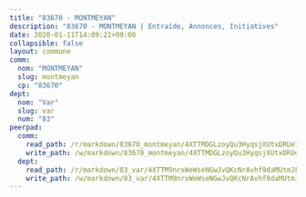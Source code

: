 ```yaml
---
title: "83670 - MONTMEYAN"
description: "83670 - MONTMEYAN | Entraide, Annonces, Initiatives"
date: 2020-01-11T14:09:21+09:00
collapsible: false
layout: commune
comm:
  nom: "MONTMEYAN"
  slug: montmeyan
  cp: "83670"
dept:
  nom: "Var"
  slug: var
  num: "83"
peerpad:
  comm:
    read_path: /r/markdown/83670_montmeyan/4XTTMDGLzoyQu3HyqsjXUtxDRUe1LwewgCMYKZ1z5jgb3PqLx
    write_path: /w/markdown/83670_montmeyan/4XTTMDGLzoyQu3HyqsjXUtxDRUe1LwewgCMYKZ1z5jgb3PqLx-K3TgUmgWqS3N3eb8PHVw4PhLyzV2ZH4TvmoR35C2TBpEmu3koQaUPdwurZ7mgirUECDtY7RRgodwqtHCNSjDPJbUhT2qDRA4qxtLi9LMVeViHYPvmzRo7bAfG26Am8XYHYfb2P5E
  dept:
    read_path: /r/markdown/83_var/4XTTM9nrxWeWseNGwJvQKcNrAvhf9daMUtmJFyuTCRVRxiQhJ
    write_path: /w/markdown/83_var/4XTTM9nrxWeWseNGwJvQKcNrAvhf9daMUtmJFyuTCRVRxiQhJ-K3TgTkbV5EeE5ztheh8tn4MGBxq8r8BVQdiSVrn3rAQKUfBUzy1SpnL7kiXYD24VhE1ooCba4S1a12268DXaVL5Dh1W3oDQu8Yj58kjUk3PAVaf4GwZWkisJBFW5Z6TWnf5Ads7a
---
```


